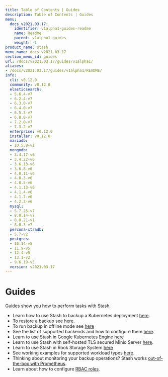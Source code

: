```yaml
---
title: Table of Contents | Guides
description: Table of Contents | Guides
menu:
  docs_v2021.03.17:
    identifier: v1alpha1-guides-readme
    name: Readme
    parent: v1alpha1-guides
    weight: -1
product_name: stash
menu_name: docs_v2021.03.17
section_menu_id: guides
url: /docs/v2021.03.17/guides/v1alpha1/
aliases:
- /docs/v2021.03.17/guides/v1alpha1/README/
info:
  cli: v0.12.0
  community: v0.12.0
  elasticsearch:
  - 5.6.4-v7
  - 6.2.4-v7
  - 6.3.0-v7
  - 6.4.0-v7
  - 6.5.3-v7
  - 6.8.0-v7
  - 7.2.0-v7
  - 7.3.2-v7
  enterprise: v0.12.0
  installer: v0.12.0
  mariadb:
  - 10.5.8-v1
  mongodb:
  - 3.4.17-v6
  - 3.4.22-v6
  - 3.6.13-v6
  - 3.6.8-v6
  - 4.0.11-v6
  - 4.0.3-v6
  - 4.0.5-v6
  - 4.1.13-v6
  - 4.1.4-v6
  - 4.1.7-v6
  - 4.2.3-v6
  mysql:
  - 5.7.25-v7
  - 8.0.14-v7
  - 8.0.21-v1
  - 8.0.3-v7
  percona-xtradb:
  - 5.7-v2
  postgres:
  - 10.14-v5
  - 11.9-v5
  - 12.4-v5
  - 13.1-v2
  - 9.6.19-v5
  version: v2021.03.17
---
```


# Guides

Guides show you how to perform tasks with Stash.

- Learn how to use Stash to backup a Kubernetes deployment [here](/docs/v2021.03.17/guides/v1alpha1/backup).
- To restore a backup see [here](/docs/v2021.03.17/guides/v1alpha1/restore).
- To run backup in offline mode see [here](/docs/v2021.03.17/guides/v1alpha1/offline_backup)
- See the list of supported backends and how to configure them [here](/docs/v2021.03.17/guides/v1alpha1/backends/overview).
- Learn to use Stash in Google Kubernetes Engine [here](/docs/v2021.03.17/guides/v1alpha1/platforms/gke)
- Learn to use Stash with self-hosted TLS secured Minio Server [here](/docs/v2021.03.17/guides/v1alpha1/platforms/minio).
- Learn to use Stash in Rook Storage System [here](/docs/v2021.03.17/guides/v1alpha1/platforms/rook)
- See working examples for supported workload types [here](/docs/v2021.03.17/guides/v1alpha1/workloads).
- Thinking about monitoring your backup operations? Stash works [out-of-the-box with Prometheus](/docs/v2021.03.17/guides/v1alpha1/monitoring/overview).
- Learn about how to configure [RBAC roles](/docs/v2021.03.17/guides/v1alpha1/rbac).
